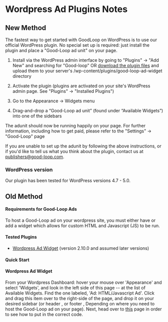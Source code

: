 # Wordpress Ad Plugins Notes #

## New Method ##

The fastest way to get started with GoodLoop on WordPress is to use our official WordPress plugin. No special set up is required: just install the plugin and place a "Good-Loop ad unit" on your page.

1) Install via the WordPress admin interface by going to "Plugins" -> "Add New" and searching for "Good-loop"
OR [download the plugin files](https://downloads.wordpress.org/plugin/good-loop-ad-widget.zip) and upload them to your server's /wp-content/plugins/good-loop-ad-widget directory 

2) Activate the plugin (plugins are activated on your site's WordPress admin page. See "Plugins" -> "Installed Plugins")

3) Go to the Appearance -> Widgets menu

4) Drag-and-drop a “Good-Loop ad unit” (found under “Available Widgets”) into one of the sidebars

The adunit should now be running happily on your page. For further information, including how to get paid, please refer to the "Settings" -> "Good-Loop" page

If you are unable to set up the adunit by following the above instructions, or if you'd like to tell us what you think about the plugin, contact us at publishers@good-loop.com.

### WordPress version ###
Our plugin has been tested for WordPress versions 4.7 - 5.0.

## Old Method ##

#### Requirements for Good-Loop Ads ####
To host a Good-Loop ad on your wordpress site, you must either have or add a widget which allows for custom HTML and Javascript (JS) to be run.

#### Tested Plugins ####

* [Wordpress Ad Widget](https://en-gb.wordpress.org/plugins/ad-widget/ "Wordpress Ad Widget Page") (version 2.10.0  and assumed later versions)

#### Quick Start ####

#### Wordpress Ad Widget ####

From your Wordpress Dashboard: hover your mouse over 'Appearance' and select 'Widgets', and look in the left side of this page -- at the list of Available Widgets.  Find the one labeled, 'Ad: HTML/Javascript Ad'.  Click and drag this item over to the right-side of the page, and drop it on your desired sidebar (or header , or footer , Depending on where you need to host the Good-Loop ad on your page).  Next, head over to [this](Publishers-How-to-install-Good.Loop-on-your-site) page in order to see how to put in the correct code.
